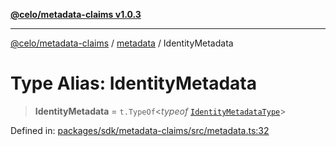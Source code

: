 [**@celo/metadata-claims v1.0.3**](../../README.md)

***

[@celo/metadata-claims](../../README.md) / [metadata](../README.md) / IdentityMetadata

# Type Alias: IdentityMetadata

> **IdentityMetadata** = `t.TypeOf`\<*typeof* [`IdentityMetadataType`](../variables/IdentityMetadataType.md)\>

Defined in: [packages/sdk/metadata-claims/src/metadata.ts:32](https://github.com/celo-org/developer-tooling/blob/master/packages/sdk/metadata-claims/src/metadata.ts#L32)
